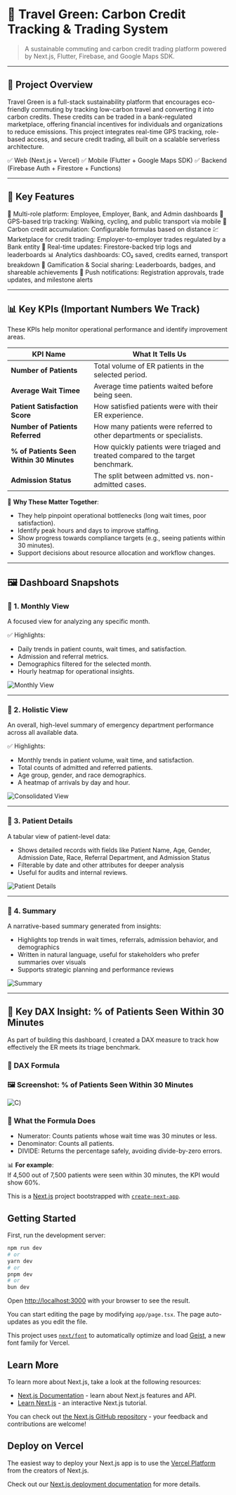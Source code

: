 # 🌱 Travel Green: Carbon Credit Tracking & Trading System

> A sustainable commuting and carbon credit trading platform powered by Next.js, Flutter, Firebase, and Google Maps SDK.

---

## 🚀 Project Overview

Travel Green is a full-stack sustainability platform that encourages eco-friendly commuting by tracking low-carbon travel and converting it into carbon credits. These credits can be traded in a bank-regulated marketplace, offering financial incentives for individuals and organizations to reduce emissions. This project integrates real-time GPS tracking, role-based access, and secure credit trading, all built on a scalable serverless architecture.

✅ Web (Next.js + Vercel)
✅ Mobile (Flutter + Google Maps SDK)
✅ Backend (Firebase Auth + Firestore + Functions)


---
## 🎯 Key Features

🔐 Multi-role platform: Employee, Employer, Bank, and Admin dashboards
📍 GPS-based trip tracking: Walking, cycling, and public transport via mobile
🌱 Carbon credit accumulation: Configurable formulas based on distance
💹 Marketplace for credit trading: Employer-to-employer trades regulated by a Bank entity
🔄 Real-time updates: Firestore-backed trip logs and leaderboards
📊 Analytics dashboards: CO₂ saved, credits earned, transport breakdown
🧠 Gamification & Social sharing: Leaderboards, badges, and shareable achievements
💬 Push notifications: Registration approvals, trade updates, and milestone alerts

---
## 📊 Key KPIs (Important Numbers We Track)

These KPIs help monitor operational performance and identify improvement areas.

| KPI Name                | What It Tells Us |
|-------------------------|------------------|
| **Number of Patients**      | Total volume of ER patients in the selected period. |
| **Average Wait Timee** | Average time patients waited before being seen. |
| **Patient Satisfaction Score**  | How satisfied patients were with their ER experience. |
| **Number of Patients Referred**       | How many patients were referred to other departments or specialists. |
| **% of Patients Seen Within 30 Minutes**   | How quickly patients were triaged and treated compared to the target benchmark. |
| **Admission Status** | The split between admitted vs. non-admitted cases. |

🧠 **Why These Matter Together**:
- They help pinpoint operational bottlenecks (long wait times, poor satisfaction).
- Identify peak hours and days to improve staffing.
- Show progress towards compliance targets (e.g., seeing patients within 30 minutes).
- Support decisions about resource allocation and workflow changes.

---

## 🖼️ Dashboard Snapshots

### 📄 1. Monthly View

A focused view for analyzing any specific month.

✅ Highlights:

- Daily trends in patient counts, wait times, and satisfaction.
- Admission and referral metrics.
- Demographics filtered for the selected month.
- Hourly heatmap for operational insights.

![Monthly View](https://github.com/harshi2520/Hospital-Management-Dashboard/blob/main/Monthly%20View.png)

---

### 📄 2. Holistic View

An overall, high-level summary of emergency department performance across all available data.

✅ Highlights:

- Monthly trends in patient volume, wait time, and satisfaction.
- Total counts of admitted and referred patients.
- Age group, gender, and race demographics.
- A heatmap of arrivals by day and hour.

![Consolidated View](https://github.com/harshi2520/Hospital-Management-Dashboard/blob/main/Holistic%20View.png)

---

### 📄 3. Patient Details

A tabular view of patient-level data:
- Shows detailed records with fields like Patient Name, Age, Gender, Admission Date, Race, Referral Department, and Admission Status
- Filterable by date and other attributes for deeper analysis
- Useful for audits and internal reviews.

![Patient Details](https://github.com/harshi2520/Hospital-Management-Dashboard/blob/main/Patient%20Details.png)

---

### 🧠 4. Summary

A narrative-based summary generated from insights:
- Highlights top trends in wait times, referrals, admission behavior, and demographics
- Written in natural language, useful for stakeholders who prefer summaries over visuals
- Supports strategic planning and performance reviews

![Summary](https://github.com/harshi2520/Hospital-Management-Dashboard/blob/main/Summary.png)

---

## 📘 Key DAX Insight: % of Patients Seen Within 30 Minutes

As part of building this dashboard, I created a DAX measure to track how effectively the ER meets its triage benchmark.

### 📌 DAX Formula


### 🖼️ Screenshot: % of Patients Seen Within 30 Minutes

![C](https://github.com/bhumikabharadwaj2205/Hospital-Management-Dashboard/blob/main/Formula.png))


### 🧮 What the Formula Does

- Numerator: Counts patients whose wait time was 30 minutes or less.
- Denominator: Counts all patients.
- DIVIDE: Returns the percentage safely, avoiding divide-by-zero errors.

📊 **For example**:  
If 4,500 out of 7,500 patients were seen within 30 minutes, the KPI would show 60%.








































This is a [Next.js](https://nextjs.org) project bootstrapped with [`create-next-app`](https://nextjs.org/docs/app/api-reference/cli/create-next-app).

## Getting Started

First, run the development server:

```bash
npm run dev
# or
yarn dev
# or
pnpm dev
# or
bun dev
```

Open [http://localhost:3000](http://localhost:3000) with your browser to see the result.

You can start editing the page by modifying `app/page.tsx`. The page auto-updates as you edit the file.

This project uses [`next/font`](https://nextjs.org/docs/app/building-your-application/optimizing/fonts) to automatically optimize and load [Geist](https://vercel.com/font), a new font family for Vercel.

## Learn More

To learn more about Next.js, take a look at the following resources:

- [Next.js Documentation](https://nextjs.org/docs) - learn about Next.js features and API.
- [Learn Next.js](https://nextjs.org/learn) - an interactive Next.js tutorial.

You can check out [the Next.js GitHub repository](https://github.com/vercel/next.js) - your feedback and contributions are welcome!

## Deploy on Vercel

The easiest way to deploy your Next.js app is to use the [Vercel Platform](https://vercel.com/new?utm_medium=default-template&filter=next.js&utm_source=create-next-app&utm_campaign=create-next-app-readme) from the creators of Next.js.

Check out our [Next.js deployment documentation](https://nextjs.org/docs/app/building-your-application/deploying) for more details.
